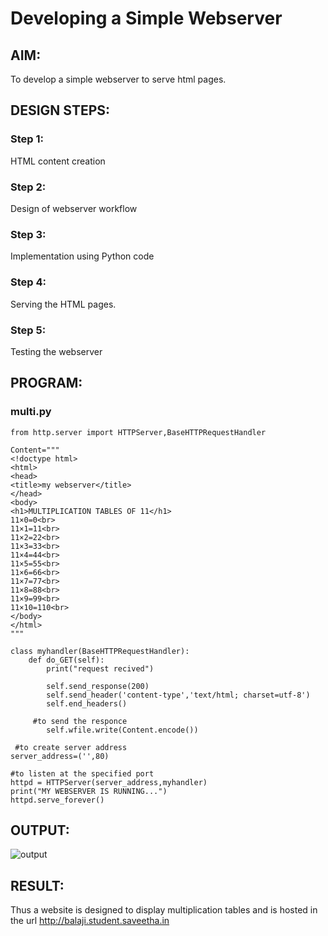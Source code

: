 # Developing a Simple Webserver
## AIM:
To develop a simple webserver to serve html pages.

## DESIGN STEPS:
### Step 1: 
HTML content creation
### Step 2:
Design of webserver workflow
### Step 3:
Implementation using Python code
### Step 4:
Serving the HTML pages.
### Step 5:
Testing the webserver

## PROGRAM:
### multi.py
```
from http.server import HTTPServer,BaseHTTPRequestHandler

Content="""
<!doctype html>
<html>
<head>
<title>my webserver</title>
</head>
<body>
<h1>MULTIPLICATION TABLES OF 11</h1>
11×0=0<br>
11×1=11<br>
11×2=22<br>
11×3=33<br>
11×4=44<br>
11×5=55<br>
11×6=66<br>
11×7=77<br>
11×8=88<br>
11×9=99<br>
11×10=110<br>
</body>
</html>
"""

class myhandler(BaseHTTPRequestHandler):
    def do_GET(self):
        print("request recived")

        self.send_response(200)
        self.send_header('content-type','text/html; charset=utf-8')             
        self.end_headers()

     #to send the responce
        self.wfile.write(Content.encode())

 #to create server address     
server_address=('',80)

#to listen at the specified port
httpd = HTTPServer(server_address,myhandler)
print("MY WEBSERVER IS RUNNING...")
httpd.serve_forever()
```


## OUTPUT:
![output](./static/img/e2.png)


## RESULT:
Thus a website is designed to display multiplication tables and is hosted in the url http://balaji.student.saveetha.in